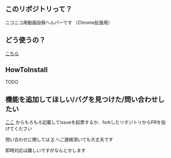 ## このリポジトリって？
ニコニコ用動画投稿ヘルパーです
（Chrome拡張用）

## どう使うの？
[こちら](https://github.com/aisuman198/nicoup/wiki) 

## HowToInstall
TODO

## 機能を追加してほしい/バグを見つけた/問い合わせしたい
[ここ](https://github.com/aisuman198/nicoup/issues/new/choose) からもろもろ記載してissueを起票するか、forkしたリポジトリからPRを投げてください

問い合わせに関しては [X](https://twitter.com/aisu_is_198) へご連絡頂いても大丈夫です

即時対応は難しいですがなんとかします
